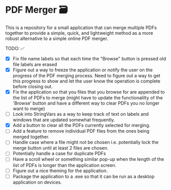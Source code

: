 # PDF Merger 🗃

This is a repository for a small application that can merge multiple PDFs together to provide a simple, quick, and lightweight method as a more robust alternative to a simple online PDF merger.

TODO: ✅

- [x] Fix file name labels so that each time the "Browse" button is pressed old file labels are erased
- [x] Figure out a way to freeze the application or notify the user on the progress of the PDF merging process. Need to figure out a way to get this progress to show and let the user know the operation is complete before closing out.
- [x] Fix the application so that you files that you browse for are appended to the list of PDFs to merge (might have to update the functionalilty of the 'Browse' button and have a different way to clear PDFs you no longer want to merge)
- [ ] Look into StringVars as a way to keep track of text on labels and windows that are updated somewhat frequently.
- [x] Add a button to clear all the PDFs currently selected for merging.
- [ ] Add a feature to remove individual PDF files from the ones being merged together.
- [ ] Handle case where a file might not be chosen i.e. potentially lock the merge button until at least 2 files are chosen.
- [ ] Potentially handle a case for duplicate PDFs
- [ ] Have a scroll wheel or something similar pop-up when the length of the list of PDFs is longer than the application screen.
- [ ] Figure out a nice theming for the application.
- [ ] Package the application to a .exe so that it can be run as a desktop application on devices.
